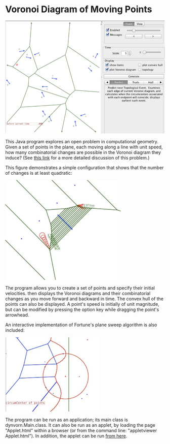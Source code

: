 Voronoi Diagram of Moving Points
===========

![Screen shot.](screenshot.jpg)

This Java program explores an open problem in computational geometry. Given a set of points in the plane, each moving along a line with unit speed,
how many combinatorial changes are possible in the Voronoi diagram they induce?
(See [this link](http://cs.smith.edu/~orourke/TOPP/P2.html#Problem.2)
for a more detailed discussion of this problem.)

This figure demonstrates a simple configuration that shows that the number of changes is at least quadratic:

![Quadratic example.](screenshot2.jpg)

The program allows you to create a set of points and specify their initial velocities.
then displays the Voronoi diagrams and their combinatorial changes as you move forward and backward in time.
The convex hull of the points can also be displayed.
A point's speed is initially of unit magnitude, but can be modified by pressing the option key while dragging the point's arrowhead.



An interactive implementation of Fortune's plane sweep algorithm is also included:

![Fortune's plane sweep.](screenshot3.jpg)


The program can be run as an application; its main class is dynvorn.Main.class.
It can also be run as an applet, by loading the page "Applet.html" within a browser
(or from the command line: "appletviewer Applet.html").  In addition, the applet can be run [from here](http://www.cs.ubc.ca/~jpsember/cpsc516.html).


